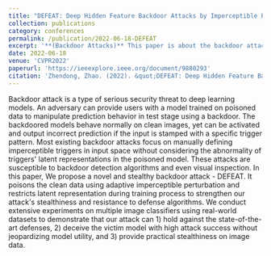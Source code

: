 ```yaml
---
title: "DEFEAT: Deep Hidden Feature Backdoor Attacks by Imperceptible Perturbation and Latent Representation Constraints"
collection: publications
category: conferences
permalink: /publication/2022-06-18-DEFEAT
excerpt: '**(Backdoor Attacks)** This paper is about the backdoor attacks.'
date: 2022-06-18
venue: 'CVPR2022'
paperurl: 'https://ieeexplore.ieee.org/document/9880293'
citation: 'Zhendong, Zhao. (2022). &quot;DEFEAT: Deep Hidden Feature Backdoor Attacks by Imperceptible Perturbation and Latent Representation Constraints.&quot; <i>CVPR2022</i>.'
---
```


Backdoor attack is a type of serious security threat to deep learning models. An adversary can provide users with a model trained on poisoned data to manipulate prediction behavior in test stage using a backdoor. The backdoored models behave normally on clean images, yet can be activated and output incorrect prediction if the input is stamped with a specific trigger pattern. Most existing backdoor attacks focus on manually defining imperceptible triggers in input space without considering the abnormality of triggers' latent representations in the poisoned model. These attacks are susceptible to backdoor detection algorithms and even visual inspection. In this paper, We propose a novel and stealthy backdoor attack - DEFEAT. It poisons the clean data using adaptive imperceptible perturbation and restricts latent representation during training process to strengthen our attack's stealthiness and resistance to defense algorithms. We conduct extensive experiments on multiple image classifiers using real-world datasets to demonstrate that our attack can 1) hold against the state-of-the-art defenses, 2) deceive the victim model with high attack success without jeopardizing model utility, and 3) provide practical stealthiness on image data.

